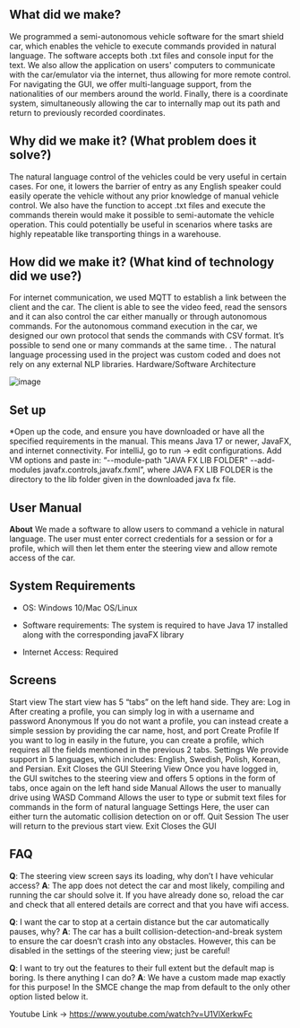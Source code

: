 

## **What did we make?**


We programmed a semi-autonomous vehicle software for the smart shield car, which enables the vehicle to execute commands provided in natural language. The software accepts both .txt files and console input for the text. We also allow the application on users' computers to communicate with the car/emulator via the internet, thus allowing for more remote control. For navigating the GUI, we offer multi-language support, from the nationalities of our members around the world. Finally, there is a coordinate system, simultaneously allowing the car to internally map out its path and return to previously recorded coordinates.	


## **Why did we make it? (What problem does it solve?)**


The natural language control of the vehicles could be very useful in certain cases. For one, it lowers the barrier of entry as any English speaker could easily operate the vehicle without any prior knowledge of manual vehicle control.  We also have the function to accept .txt files and execute the commands therein would make it possible to semi-automate the vehicle operation. This could potentially be useful in scenarios where tasks are highly repeatable like transporting things in a warehouse.


## **How did we make it? (What kind of technology did we use?)**


For internet communication, we used MQTT to establish a link between the client and the car. The client is able to see the video feed, read the sensors and it can also control the car either manually or through autonomous commands. For the autonomous command execution in the car, we designed our own protocol that sends the commands with CSV format. It’s possible to send one or many commands at the same time. . The natural language processing used in the project was custom coded and does not rely on any external NLP libraries.
Hardware/Software Architecture

![image](https://user-images.githubusercontent.com/90137505/170888250-3ab91a06-2f37-4888-9002-f24da0fc3478.png)


## **Set up**


*Open up the code, and ensure you have downloaded or have all the specified requirements in the manual. This means Java 17 or newer, JavaFX, and internet connectivity. For intelliJ, go to run -> edit configurations. Add VM options and paste in: “--module-path "JAVA FX LIB FOLDER" --add-modules javafx.controls,javafx.fxml”, where JAVA FX LIB FOLDER is the directory to the lib folder given in the downloaded java fx file. 


## **User Manual**


**About**
We made a software to allow users to command a vehicle in natural language. The user must enter correct credentials for a session or for a profile, which will then let them enter the steering view and allow remote access of the car.


## **System Requirements**

* OS: Windows 10/Mac OS/Linux

* Software requirements: The system is required to have Java 17 installed along with the corresponding javaFX library

* Internet Access: Required

## **Screens**
Start view
The start view has 5 “tabs” on the left hand side. They are:
Log in
After creating a profile, you can simply log in with a username and password
Anonymous
If you do not want a profile, you can instead create a simple session by providing the car name, host, and port
Create Profile
If you want to log in easily in the future, you can create a profile, which requires all the fields mentioned in the previous 2 tabs.
Settings
We provide support in 5 languages, which includes: English, Swedish, Polish, Korean, and Persian.
Exit
Closes the GUI
Steering View
Once you have logged in, the GUI switches to the steering view and offers 5 options in the form of tabs, once again on the left hand side
Manual
Allows the user to manually drive using WASD
Command
Allows the user to type or submit text files for commands in the form of natural language
Settings
Here, the user can either turn the automatic collision detection on or off.
Quit Session
The user will return to the previous start view.
Exit
Closes the GUI


## **FAQ**


**Q**: The steering view screen says its loading, why don’t I have vehicular access?
**A**: The app does not detect the car and most likely, compiling and running the car should solve it. If you have already done so, reload the car and check that all entered details are correct and that you have wifi access.

**Q**: I want the car to stop at a certain distance but the car automatically pauses, why?
**A**: The car has a built collision-detection-and-break system to ensure the car doesn’t crash into any obstacles. However, this can be disabled in the settings of the steering view; just be careful!

**Q**: I want to try out the features to their full extent but the default map is boring. Is there anything I can do?
**A**: We have a custom made map exactly for this purpose! In the SMCE change the map from default to the only other option listed below it.


Youtube Link -> https://www.youtube.com/watch?v=U1VlXerkwFc
